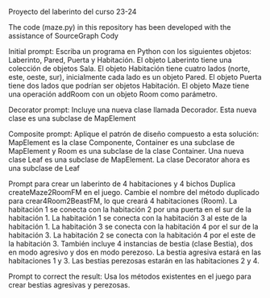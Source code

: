 Proyecto del laberinto del curso 23-24

The code (maze.py) in this repository has been developed with the assistance of SourceGraph Cody

Initial prompt:
Escriba un programa en Python con los siguientes objetos: Laberinto, Pared, Puerta y Habitación.
El objeto Laberinto tiene una colección de objetos Sala.
El objeto Habitación tiene cuatro lados (norte, este, oeste, sur), inicialmente cada lado es un objeto Pared.
El objeto Puerta tiene dos lados que podrían ser objetos Habitación.
El objeto Maze tiene una operación addRoom con un objeto Room como parámetro.

Decorator prompt:
Incluye una nueva clase llamada Decorador. Esta nueva clase es una subclase de MapElement

Composite prompt:
Aplique el patrón de diseño compuesto a esta solución: MapElement es la clase Componente, Container es una subclase de MapElement y Room es una subclase de la clase Container.
Una nueva clase Leaf es una subclase de MapElement.
La clase Decorator ahora es una subclase de Leaf

Prompt para crear un laberinto de 4 habitaciones y 4 bichos
Duplica createMaze2RoomFM en el juego. Cambie el nombre del método duplicado para crear4Room2BeastFM,
lo que creará 4 habitaciones (Room). La habitación 1 se conecta con la habitación 2 por una puerta en el sur de la habitación 1.
La habitación 1 se conecta con la habitación 3 al este de la habitación 1.
La habitación 3 se conecta con la habitación 4 por el sur de la habitación 3. La habitación 2 se conecta con la habitación 4 por el este de la habitación 3.
También incluye 4 instancias de bestia (clase Bestia), dos en modo agresivo y dos en modo perezoso.
La bestia agresiva estará en las habitaciones 1 y 3. Las bestias perezosas estarán en las habitaciones 2 y 4.

Prompt to correct the result:
Usa los métodos existentes en el juego para crear bestias agresivas y perezosas.
